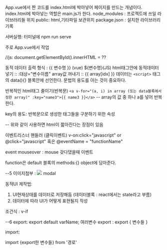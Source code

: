 App.vue에서 짠 코드를 index.html에 박아넣어 페이지를 만드는 개념이다.
index.html에 박아넣는 역할은 main.js가 한다.
node_modules : 프로젝트에 쓰일 라이브러리들 위치
public: html,기타파일 보관위치
package.json : 설치한 라이브러리 기록

서버실행: 터미널에 npm run serve

주로 App.vue에서 작업

//js: document.getElementById().innerHTML = ??

동적 데이터 출력 형식 : {{ 변수명 }} (vue) \${변수명}(JS)
html태그안에 동적데이터 넣기 :: :대상="변수이름"
array값 꺼내기 :: {{ array[idx] }}
데이터는 `<script>` 태그의 data(){} 블록안에 선언한다.
문법의 용도를 아는 것이 중요하다.

반복적인 html태그 줄이기(반복문)
`<a v-for="(a, i) in array (또는 data블록에서 정한 array)" :key="name3">{{ name3 }}</a>` -- array의 값 중 하나 a를 넣어 반복한다.

key의 용도: 반복문으로 생성한 태그들을 구분하기 위한 속성

-- 위와 같이 사용하면 html이 짧아진다는 장점이 있음

이벤트리스너 핸들러 (클릭이벤트)
v-on:click="javascript" or @click="javascript"
혹은
@eventName = "functionName"

event mouseover : mouse 갖다댔을때 이벤트

function은 default 블록의 methods:{} object에 담아준다.

--5
이미지첨부 : <img src ="주소">
modal

동적UI 제작법:

1. UI현재상태를 데이터로 저장해둠 (데이터블록 : react에서는 state라고 부름)
2. 데이터에 따라 UI가 어떻게 표현될지 작성

조건식 : v-if

--6
export:
export default varName;
여러변수 export : export { 변수들 }

import:

import {export한 변수들} from '경로'

